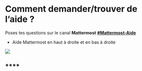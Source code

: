 # Comment demander/trouver de l’aide ?

Poses tes questions sur le canal **Mattermost** [**\#Mattermost-Aide**](https://mattermost.incubateur.net/betagouv/channels/mattermost-aide)

* Aide Mattermost en haut à droite et en bas à droite 

![](https://lh4.googleusercontent.com/buQwrmO4xx81owS1ttCJo2qhtTDRaY1fTrF_WlZLoCLHPP91pQuWuqHNr-QtmF8Ci0PmIYHp_eN2PPEKtA0KKeTuK2MBH5r6O67CkDFx10hHjuz29K_5IEtLKUs6UM-HhM6RneNp)

## \*\*\*\*

